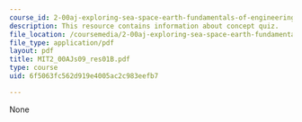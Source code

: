```yaml
---
course_id: 2-00aj-exploring-sea-space-earth-fundamentals-of-engineering-design-spring-2009
description: This resource contains information about concept quiz.
file_location: /coursemedia/2-00aj-exploring-sea-space-earth-fundamentals-of-engineering-design-spring-2009/6f5063fc562d919e4005ac2c983eefb7_MIT2_00AJs09_res01B.pdf
file_type: application/pdf
layout: pdf
title: MIT2_00AJs09_res01B.pdf
type: course
uid: 6f5063fc562d919e4005ac2c983eefb7

---
```

None